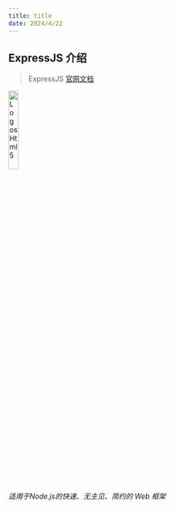 ```yaml
---
title: title
date: 2024/4/22
---
```


## ExpressJS 介绍

> ExpressJS [官网文档](https://expressjs.com/)

<img src="https://cdn.jsdelivr.net/gh/llds66/imageBed/githubImage/20240524/5658226" alt="LogosHtml5" style="margin:auto;width:20%" />

*适用于Node.js的快速、无主见、简约的 Web 框架*